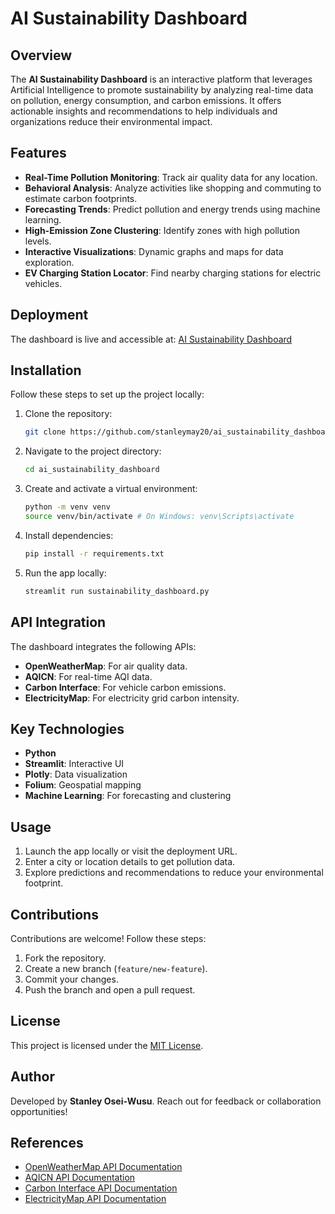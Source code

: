 # AI Sustainability Dashboard

## Overview
The **AI Sustainability Dashboard** is an interactive platform that leverages Artificial Intelligence to promote sustainability by analyzing real-time data on pollution, energy consumption, and carbon emissions. It offers actionable insights and recommendations to help individuals and organizations reduce their environmental impact.



## Features
- **Real-Time Pollution Monitoring**: Track air quality data for any location.
- **Behavioral Analysis**: Analyze activities like shopping and commuting to estimate carbon footprints.
- **Forecasting Trends**: Predict pollution and energy trends using machine learning.
- **High-Emission Zone Clustering**: Identify zones with high pollution levels.
- **Interactive Visualizations**: Dynamic graphs and maps for data exploration.
- **EV Charging Station Locator**: Find nearby charging stations for electric vehicles.

## Deployment
The dashboard is live and accessible at: [AI Sustainability Dashboard](https://aisustainabilitydashboard.streamlit.app/)

## Installation
Follow these steps to set up the project locally:

1. Clone the repository:
   ```bash
   git clone https://github.com/stanleymay20/ai_sustainability_dashboard.git
   ```

2. Navigate to the project directory:
   ```bash
   cd ai_sustainability_dashboard
   ```

3. Create and activate a virtual environment:
   ```bash
   python -m venv venv
   source venv/bin/activate # On Windows: venv\Scripts\activate
   ```

4. Install dependencies:
   ```bash
   pip install -r requirements.txt
   ```

5. Run the app locally:
   ```bash
   streamlit run sustainability_dashboard.py
   ```

## API Integration
The dashboard integrates the following APIs:
- **OpenWeatherMap**: For air quality data.
- **AQICN**: For real-time AQI data.
- **Carbon Interface**: For vehicle carbon emissions.
- **ElectricityMap**: For electricity grid carbon intensity.

## Key Technologies
- **Python**
- **Streamlit**: Interactive UI
- **Plotly**: Data visualization
- **Folium**: Geospatial mapping
- **Machine Learning**: For forecasting and clustering

## Usage
1. Launch the app locally or visit the deployment URL.
2. Enter a city or location details to get pollution data.
3. Explore predictions and recommendations to reduce your environmental footprint.

## Contributions
Contributions are welcome! Follow these steps:
1. Fork the repository.
2. Create a new branch (`feature/new-feature`).
3. Commit your changes.
4. Push the branch and open a pull request.

## License
This project is licensed under the [MIT License](LICENSE).

## Author
Developed by **Stanley Osei-Wusu**. Reach out for feedback or collaboration opportunities!

## References
- [OpenWeatherMap API Documentation](https://openweathermap.org/api)
- [AQICN API Documentation](https://aqicn.org/api/)
- [Carbon Interface API Documentation](https://www.carboninterface.com/docs)
- [ElectricityMap API Documentation](https://electricitymap.org/api)
